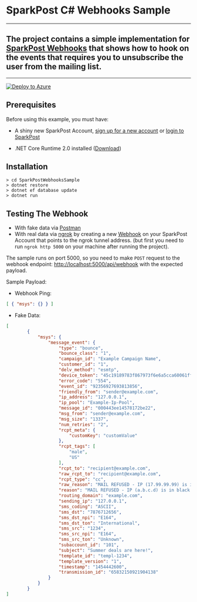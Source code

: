 # SparkPost C# Webhooks Sample
---
##  The project contains a simple implementation for [SparkPost Webhooks](https://developers.sparkpost.com/api/webhooks.html) that shows how to hook on the events that requires you to unsubscribe the user from the mailing list.

---

[![Deploy to Azure](https://azuredeploy.net/deploybutton.png)](https://azuredeploy.net/?repository=https://github.com/EslaMx7/sparkpost-csharp-webhooks-sample)

## Prerequisites

Before using this example, you must have:

* A shiny new SparkPost Account, [sign up for a new account](https://app.sparkpost.com/) or [login to SparkPost](https://app.sparkpost.com/)

* .NET Core Runtime 2.0 installed ([Download](https://dot.net/core))
## Installation

```
> cd SparkPostWebhooksSample
> dotnet restore
> dotnet ef database update
> dotnet run
```

## Testing The Webhook
* With fake data via [Postman](https://www.getpostman.com/postman)
* With real data via [ngrok](https://ngrok.com/) by creating a new [Webhook](https://app.sparkpost.com/account/webhooks) on your SparkPost Account that points to the ngrok tunnel address. (but first you need to run `ngrok http 5000` on your machine after running the project).

The sample runs on port 5000, so you need to make `POST` request to the webhook endpoint: [http://localhost:5000/api/webhook](http://localhost:5000/api/webhook) with the expected payload.

Sample Payload:

* Webhook Ping:
```json 
[ { "msys": {} } ]
```
* Fake Data:
```json
[
        {
            "msys": {
                "message_event": {
                    "type": "bounce",
                    "bounce_class": "1",
                    "campaign_id": "Example Campaign Name",
                    "customer_id": "1",
                    "delv_method": "esmtp",
                    "device_token": "45c19189783f867973f6e6a5cca60061ffe4fa77c547150563a1192fa9847f8a",
                    "error_code": "554",
                    "event_id": "92356927693813856",
                    "friendly_from": "sender@example.com",
                    "ip_address": "127.0.0.1",
                    "ip_pool": "Example-Ip-Pool",
                    "message_id": "000443ee14578172be22",
                    "msg_from": "sender@example.com",
                    "msg_size": "1337",
                    "num_retries": "2",
                    "rcpt_meta": {
                        "customKey": "customValue"
                    },
                    "rcpt_tags": [
                        "male",
                        "US"
                    ],
                    "rcpt_to": "recipient@example.com",
                    "raw_rcpt_to": "recipient@example.com",
                    "rcpt_type": "cc",
                    "raw_reason": "MAIL REFUSED - IP (17.99.99.99) is in black list",
                    "reason": "MAIL REFUSED - IP (a.b.c.d) is in black list",
                    "routing_domain": "example.com",
                    "sending_ip": "127.0.0.1",
                    "sms_coding": "ASCII",
                    "sms_dst": "7876712656",
                    "sms_dst_npi": "E164",
                    "sms_dst_ton": "International",
                    "sms_src": "1234",
                    "sms_src_npi": "E164",
                    "sms_src_ton": "Unknown",
                    "subaccount_id": "101",
                    "subject": "Summer deals are here!",
                    "template_id": "templ-1234",
                    "template_version": "1",
                    "timestamp": "1454442600",
                    "transmission_id": "65832150921904138"
                }
            }
        }
]
```